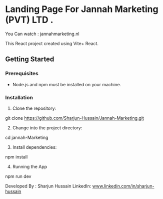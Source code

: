 # Landing Page For Jannah Marketing (PVT) LTD . 
You Can watch : jannahmarketing.nl

This  React project created using Vite+ React.

## Getting Started

### Prerequisites

- Node.js and npm must be installed on your machine.

### Installation

1. Clone the repository:

  git clone https://github.com/Sharjun-Hussain/Jannah-Marketing.git

2. Change into the project directory:

  cd jannah-Marketing

3. Install dependencies:

  npm install

4. Running the App

  npm run dev




Developed By : Sharjun Hussain 
LinkedIn: www.linkedin.com/in/sharjun-hussain
